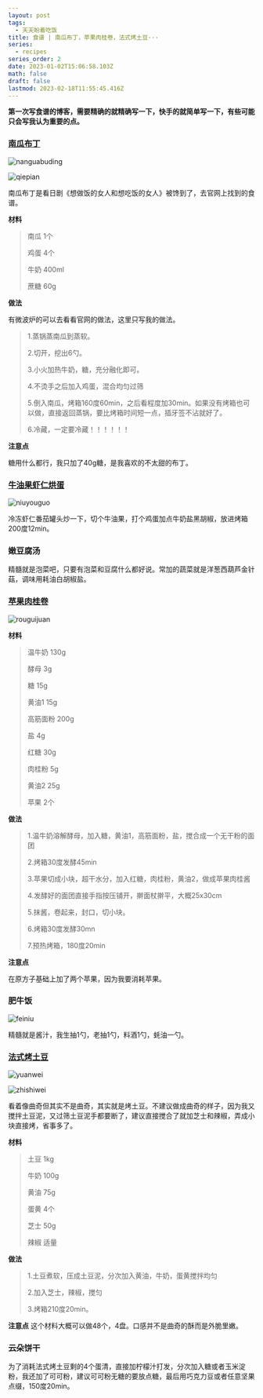 ```yaml
---
layout: post
tags:
  - 天天盼着吃饭
title: 食谱 | 南瓜布丁，苹果肉桂卷，法式烤土豆···
series:
  - recipes
series_order: 2
date: 2023-01-02T15:06:58.103Z
math: false
draft: false
lastmod: 2023-02-18T11:55:45.416Z
---
```

**第一次写食谱的博客，需要精确的就精确写一下，快手的就简单写一下，有些可能只会写我认为重要的点。**

### [南瓜布丁](https://www.nhk.jp/p/tsukutabe/ts/5NX1QRN3VM/recipe/te/XQQPVWR855/rp/1000000273/)

![nanguabuding](/img/IMG_20221231_170207.jpg)

![qiepian](/img/MVIMG_20221231_184736.jpg)

南瓜布丁是看日剧《想做饭的女人和想吃饭的女人》被馋到了，去官网上找到的食谱。

**材料**
> 南瓜 1个
> 
> 鸡蛋 4个
> 
> 牛奶 400ml
> 
> 蔗糖 60g

**做法**

有微波炉的可以去看看官网的做法，这里只写我的做法。

> 1.蒸锅蒸南瓜到蒸软。
> 
> 2.切开，挖出6勺。
> 
> 3.小火加热牛奶，糖，充分融化即可。
> 
> 4.不烫手之后加入鸡蛋，混合均匀过筛
> 
> 5.倒入南瓜，烤箱160度60min，之后看程度加30min。如果没有烤箱也可以做，直接返回蒸锅，要比烤箱时间短一点，插牙签不沾就好了。
> 
> 6.冷藏，一定要冷藏！！！！！！

**注意点**

糖用什么都行，我只加了40g糖，是我喜欢的不太甜的布丁。

### [牛油果虾仁烘蛋](https://www.bilibili.com/video/BV1KL4y1a7d5/)

![niuyouguo](/img/MVIMG_20230101_084543.jpg)

冷冻虾仁番茄罐头炒一下，切个牛油果，打个鸡蛋加点牛奶盐黑胡椒，放进烤箱200度12min。

### 嫩豆腐汤

精髓就是泡菜吧，只要有泡菜和豆腐什么都好说。常加的蔬菜就是洋葱西葫芦金针菇，调味用耗油白胡椒盐。

### [苹果肉桂卷](https://www.bilibili.com/video/BV1GV4y1G7rf/?share_source=copy_web&vd_source=142817be52c861fb7fd312fc32fe11e7)

![rouguijuan](/img/IMG_20230102_121603.jpg)

**材料**
> 温牛奶 130g
> 
> 酵母 3g
> 
> 糖 15g
> 
> 黄油1 15g
> 
> 高筋面粉 200g
> 
> 盐 4g
> 
> 红糖 30g
> 
> 肉桂粉 5g
> 
> 黄油2 25g
>
> 苹果 2个
> 
**做法**
> 1.温牛奶溶解酵母，加入糖，黄油1，高筋面粉，盐，搅合成一个无干粉的面团
> 
> 2.烤箱30度发酵45min
> 
> 3.苹果切成小块，超干水分，加入红糖，肉桂粉，黄油2，做成苹果肉桂酱
> 
> 4.发酵好的面团直接手指按压铺开，擀面杖擀平，大概25x30cm
> 
> 5.抹酱，卷起来，封口，切小块。
> 
> 6.烤箱30度发酵30mn
> 
> 7.预热烤箱，180度20min

**注意点**

在原方子基础上加了两个苹果，因为我要消耗苹果。

### 肥牛饭

![feiniu](/img/MVIMG_20230102_183712.jpg)

精髓就是酱汁，我生抽1勺，老抽1勺，料酒1勺，蚝油一勺。

### [法式烤土豆](https://www.bilibili.com/video/BV1k8411e7tC/?share_source=copy_web&vd_source=142817be52c861fb7fd312fc32fe11e7)

![yuanwei](/img/MVIMG_20230102_225647.jpg)

![zhishiwei](/img/MVIMG_20230102_225649.jpg)

看着像曲奇但其实不是曲奇，其实就是烤土豆。不建议做成曲奇的样子，因为我又搅拌土豆泥，又过筛土豆泥手都要断了，建议直接搅合了就加芝士和辣椒，弄成小块直接烤，省事多了。

**材料**
> 土豆 1kg
> 
> 牛奶 100g
>
> 黄油 75g
> 
> 蛋黄 4个
> 
> 芝士 50g
>
> 辣椒 适量

**做法**
> 1.土豆煮软，压成土豆泥，分次加入黄油，牛奶，蛋黄搅拌均匀
> 
> 2.加入芝士，辣椒，搅匀
> 
> 3.烤箱210度20min。

**注意点**
这个材料大概可以做48个，4盘。口感并不是曲奇的酥而是外脆里嫩。

### 云朵饼干

为了消耗法式烤土豆剩的4个蛋清，直接加柠檬汁打发，分次加入糖或者玉米淀粉，我还加了可可粉，建议可可粉无糖的要放点糖，最后用巧克力豆或者任意坚果点缀，150度20min。

